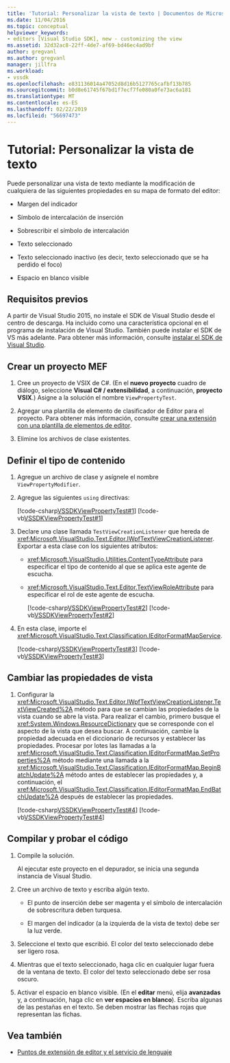 ```yaml
---
title: 'Tutorial: Personalizar la vista de texto | Documentos de Microsoft'
ms.date: 11/04/2016
ms.topic: conceptual
helpviewer_keywords:
- editors [Visual Studio SDK], new - customizing the view
ms.assetid: 32d32ac8-22ff-4de7-af69-bd46ec4ad9bf
author: gregvanl
ms.author: gregvanl
manager: jillfra
ms.workload:
- vssdk
ms.openlocfilehash: e831136014a47052d8d16b5127765cafbf13b785
ms.sourcegitcommit: b0d8e61745f67bd1f7ecf7fe080a0fe73ac6a181
ms.translationtype: MT
ms.contentlocale: es-ES
ms.lasthandoff: 02/22/2019
ms.locfileid: "56697473"
---
```

# <a name="walkthrough-customize-the-text-view"></a>Tutorial: Personalizar la vista de texto
Puede personalizar una vista de texto mediante la modificación de cualquiera de las siguientes propiedades en su mapa de formato del editor:

-   Margen del indicador

-   Símbolo de intercalación de inserción

-   Sobrescribir el símbolo de intercalación

-   Texto seleccionado

-   Texto seleccionado inactivo (es decir, texto seleccionado que se ha perdido el foco)

-   Espacio en blanco visible

## <a name="prerequisites"></a>Requisitos previos
 A partir de Visual Studio 2015, no instale el SDK de Visual Studio desde el centro de descarga. Ha incluido como una característica opcional en el programa de instalación de Visual Studio. También puede instalar el SDK de VS más adelante. Para obtener más información, consulte [instalar el SDK de Visual Studio](../extensibility/installing-the-visual-studio-sdk.md).

## <a name="create-a-mef-project"></a>Crear un proyecto MEF

1.  Cree un proyecto de VSIX de C#. (En el **nuevo proyecto** cuadro de diálogo, seleccione **Visual C# / extensibilidad**, a continuación, **proyecto VSIX**.) Asigne a la solución el nombre `ViewPropertyTest`.

2.  Agregar una plantilla de elemento de clasificador de Editor para el proyecto. Para obtener más información, consulte [crear una extensión con una plantilla de elementos de editor](../extensibility/creating-an-extension-with-an-editor-item-template.md).

3.  Elimine los archivos de clase existentes.

## <a name="define-the-content-type"></a>Definir el tipo de contenido

1. Agregue un archivo de clase y asígnele el nombre `ViewPropertyModifier`.

2. Agregue las siguientes `using` directivas:

    [!code-csharp[VSSDKViewPropertyTest#1](../extensibility/codesnippet/CSharp/walkthrough-customizing-the-text-view_1.cs)]
    [!code-vb[VSSDKViewPropertyTest#1](../extensibility/codesnippet/VisualBasic/walkthrough-customizing-the-text-view_1.vb)]

3. Declare una clase llamada `TestViewCreationListener` que hereda de <xref:Microsoft.VisualStudio.Text.Editor.IWpfTextViewCreationListener>. Exportar a esta clase con los siguientes atributos:

   - <xref:Microsoft.VisualStudio.Utilities.ContentTypeAttribute> para especificar el tipo de contenido al que se aplica este agente de escucha.

   - <xref:Microsoft.VisualStudio.Text.Editor.TextViewRoleAttribute> para especificar el rol de este agente de escucha.

     [!code-csharp[VSSDKViewPropertyTest#2](../extensibility/codesnippet/CSharp/walkthrough-customizing-the-text-view_2.cs)]
     [!code-vb[VSSDKViewPropertyTest#2](../extensibility/codesnippet/VisualBasic/walkthrough-customizing-the-text-view_2.vb)]

4. En esta clase, importe el <xref:Microsoft.VisualStudio.Text.Classification.IEditorFormatMapService>.

    [!code-csharp[VSSDKViewPropertyTest#3](../extensibility/codesnippet/CSharp/walkthrough-customizing-the-text-view_3.cs)]
    [!code-vb[VSSDKViewPropertyTest#3](../extensibility/codesnippet/VisualBasic/walkthrough-customizing-the-text-view_3.vb)]

## <a name="change-the-view-properties"></a>Cambiar las propiedades de vista

1.  Configurar la <xref:Microsoft.VisualStudio.Text.Editor.IWpfTextViewCreationListener.TextViewCreated%2A> método para que se cambian las propiedades de la vista cuando se abre la vista. Para realizar el cambio, primero busque el <xref:System.Windows.ResourceDictionary> que se corresponde con el aspecto de la vista que desea buscar. A continuación, cambie la propiedad adecuada en el diccionario de recursos y establecer las propiedades. Procesar por lotes las llamadas a la <xref:Microsoft.VisualStudio.Text.Classification.IEditorFormatMap.SetProperties%2A> método mediante una llamada a la <xref:Microsoft.VisualStudio.Text.Classification.IEditorFormatMap.BeginBatchUpdate%2A> método antes de establecer las propiedades y, a continuación, el <xref:Microsoft.VisualStudio.Text.Classification.IEditorFormatMap.EndBatchUpdate%2A> después de establecer las propiedades.

     [!code-csharp[VSSDKViewPropertyTest#4](../extensibility/codesnippet/CSharp/walkthrough-customizing-the-text-view_4.cs)]
     [!code-vb[VSSDKViewPropertyTest#4](../extensibility/codesnippet/VisualBasic/walkthrough-customizing-the-text-view_4.vb)]

## <a name="build-and-test-the-code"></a>Compilar y probar el código

1.  Compile la solución.

     Al ejecutar este proyecto en el depurador, se inicia una segunda instancia de Visual Studio.

2.  Cree un archivo de texto y escriba algún texto.

    -   El punto de inserción debe ser magenta y el símbolo de intercalación de sobrescritura deben turquesa.

    -   El margen del indicador (a la izquierda de la vista de texto) debe ser la luz verde.

3.  Seleccione el texto que escribió. El color del texto seleccionado debe ser ligero rosa.

4.  Mientras que el texto seleccionado, haga clic en cualquier lugar fuera de la ventana de texto. El color del texto seleccionado debe ser rosa oscuro.

5.  Activar el espacio en blanco visible. (En el **editar** menú, elija **avanzadas** y, a continuación, haga clic en **ver espacios en blanco**). Escriba algunas de las pestañas en el texto. Se deben mostrar las flechas rojas que representan las fichas.

## <a name="see-also"></a>Vea también
- [Puntos de extensión de editor y el servicio de lenguaje](../extensibility/language-service-and-editor-extension-points.md)